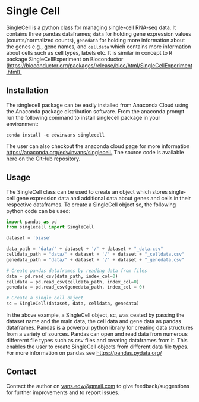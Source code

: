 # Single Cell

SingleCell is a python class for managing single-cell RNA-seq data. It contains three pandas dataframes; `data` for holding gene expression values (counts/normalized counts), `genedata` for holding more information about the genes e.g., gene names, and `celldata` which contains more information about cells such as cell types, labels etc. It is similar in concept to R package SingleCellExperiment on Bioconductor (<https://bioconductor.org/packages/release/bioc/html/SingleCellExperiment.html).>

## Installation

The singlecell package can be easily installed from Anaconda Cloud using the Anaconda package distribution software. From the anaconda prompt run the following command to install singlecell package in your environment:

`conda install -c edwinvans singlecell`

The user can also checkout the anaconda cloud page for more information <https://anaconda.org/edwinvans/singlecell.> The source code is available here on the GitHub repository.

## Usage

The SingleCell class can be used to create an object which stores single-cell gene expression data and additional data about genes and cells in their respective dataframes. To create a SingleCell object sc, the following python code can be used:

```python
import pandas as pd
from singlecell import SingleCell

dataset = 'biase'

data_path = "data/" + dataset + '/' + dataset + "_data.csv"
celldata_path = "data/" + dataset + '/' + dataset + "_celldata.csv"
genedata_path = "data/" + dataset + '/' + dataset + "_genedata.csv"

# Create pandas dataframes by reading data from files
data = pd.read_csv(data_path, index_col=0)
celldata = pd.read_csv(celldata_path, index_col=0)
genedata = pd.read_csv(genedata_path, index_col = 0)

# Create a single cell object
sc = SingleCell(dataset, data, celldata, genedata)
```

In the above example, a SingleCell object, sc, was ceated by passing the dataset name and the main data, the cell data and gene data as pandas dataframes. Pandas is a powerpul python library for creating data structures from a variety of sources. Pandas can open and read data from numerous differernt file types such as csv files and creating dataframes from it. This enables the user to create SingleCell objects from different data file types. For more information on pandas see <https://pandas.pydata.org/>

## Contact

Contact the author on vans.edw@gmail.com to give feedback/suggestions for further improvements and to report issues.
